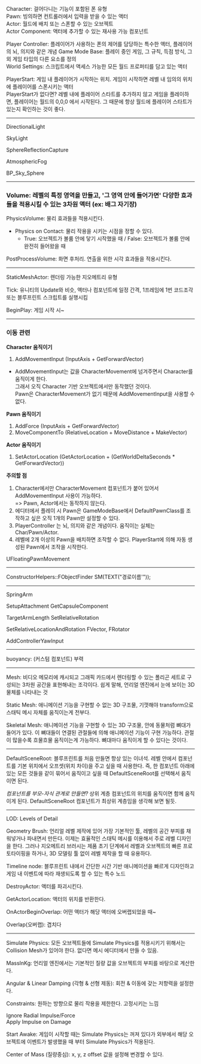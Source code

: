 Character: 걸어다니는 기능이 포함된 폰 유형  
Pawn: 빙의하면 컨트롤러에서 입력을 받을 수 있는 액터  
Actor: 월드에 배치 또는 스폰할 수 있는 오브젝트  
Actor Component: 액터에 추가할 수 있는 재사용 가능 컴포넌트

Player Controller: 플레이어가 사용하는 폰의 제어를 담당하는 특수한 액터, 플레이어의 뇌, 의지와 같은 개념
Game Mode Base: 플레이 중인 게임, 그 규칙, 득점 방식, 그 외 게임 타입의 다른 요소를 정의  
World Settings: 스크립트에서 액세스 가능한 모든 월드 프로퍼티를 담고 있는 액터  

PlayerStart: 게임 내 플레이어가 시작하는 위치. 게임이 시작하면 레벨 내 임의의 위치에 플레이어를 스폰시키는 액터  
PlayerStart가 없다면? 레벨 내에 플레이어 스타트를 추가하지 않고 게임을 플레이하면, 플레이어는 월드의 0,0,0 에서 시작된다. 그 때문에 항상 월드에 플레이어 스타트가 있는지 확인하는 것이 좋다.

---

DirectionalLight

SkyLight

SphereReflectionCapture

AtmosphericFog

BP_Sky_Sphere

---

### Volume: 레벨의 특정 영역을 만들고, '그 영역 안에 들어가면' 다양한 효과들을 적용시킬 수 있는 3차원 액터 (ex: 배그 자기장)  

PhysicsVolume: 물리 효과들을 적용시킨다.  
- Physics on Contact: 물리 작용을 시키는 시점을 정할 수 있다.  
  - True: 오브젝트가 볼륨 안에 닿기 시작했을 때 / False: 오브젝트가 볼륨 안에 완전히 들어왔을 때  


PostProcessVolume: 화면 후처리. 연출을 위한 시각 효과들을 적용시킨다.

---

StaticMeshActor: 렌더링 가능한 지오메트리 유형

Tick: 유니티의 Update와 비슷, 액터나 컴포넌트에 일정 간격, 1프레임에 1번 코드조각 또는 블루프린트 스크립트를 실행시킴

BeginPlay: 게임 시작 시~

---
### 이동 관련

**Character 움직이기**
1) AddMovementInput (InputAxis + GetForwardVector)
  - AddMovementInput는 값을 CharacterMovement에 넘겨주면서 Character를 움직이게 한다.  
    그래서 오직 Character 기반 오브젝트에서만 동작했던 것이다.  
    Pawn은 CharacterMovement가 없기 때문에 AddMovementInput을 사용할 수 없다.  


**Pawn 움직이기**
1) AddForce (InputAxis + GetForwardVector)
2) MoveComponentTo (RelativeLocation + MoveDistance + MakeVector)

**Actor 움직이기**
1) SetActorLocation (GetActorLocation + (GetWorldDeltaSeconds * GetForwardVector))

**주의할 점**
1. Character에서만 CharacterMovement 컴포넌트가 붙어 있어서 AddMovementInput 사용이 가능하다.  
=> Pawn, Actor에서는 동작하지 않는다.  
2. 에디터에서 플레이 시 Pawn은 GameModeBase에서 DefaultPawnClass를 조작하고 싶은 오직 1개의 Pawn만 설정할 수 있다. 
3. PlayerController 는 뇌, 의지와 같은 개념이다. 움직이는 실체는 Char/Pawn/Actor.
4. 레벨에 2개 이상의 Pawn을 배치하면 조작할 수 없다. PlayerStart에 의해 자동 생성된 Pawn에서 조작을 시작한다.  


UFloatingPawnMovement

---

ConstructorHelpers::FObjectFinder<USkeletalMesh> SM(TEXT("경로이름'"));

---

SpringArm

SetupAttachment
GetCapsuleComponent

TargetArmLength
SetRelativeRotation

SetRelativeLocationAndRotation
FVector, FRotator

AddControllerYawInput

---

buoyancy: (커스텀 컴포넌트) 부력
  
---
  
Mesh: 비디오 메모리에 캐시되고 그래픽 카드에서 렌더링할 수 있는 폴리곤 세트로 구성되는 3차원 공간을 표현해내는 조각이다.
쉽게 말해, 언리얼 엔진에서 눈에 보이는 3D 물체를 나타내는 것

Static Mesh: 애니메이션 기능을 구현할 수 없는 3D 구조물, 기껏해야 transform으로 스태틱 메시 자체를 움직이는게 전부다.

Skeletal Mesh: 애니메이션 기능을 구현할 수 있는 3D 구조물, 안에 동물처럼 뼈대가 들어가 있다. 이 뼈대들이 연결된 관절들에 의해 애니메이션 기능이 구현 가능하다. 관절이 많을수록 흐물흐물 움직이는게 가능하다. 뼈대마다 움직이게 할 수 있다는 것이다.

---
  
DefaultSceneRoot: 블루프린트를 처음 만들면 항상 있는 이녀석. 레벨 안에서 컴포넌트를 기본 위치에서 오프셋(위치 차이)을 주고 싶을 때 사용한다. 즉, 한 컴포넌트 아래에 있는 모든 것들을 같이 묶어서 움직이고 싶을 때 DefaultSceneRoot를 선택해서 움직이면 된다.  
  
  *컴포넌트를 부모-자식 관계로 만들면?*
  상위 계층 컴포넌트의 위치를 움직이면 함께 움직이게 된다. DefaultSceneRoot 컴포넌트가 최상위 계층임을 생각해 보면 될듯.

---
  
LOD: Levels of Detail

Geometry Brush: 언리얼 레벨 제작에 있어 가장 기본적인 툴, 레벨의 공간 부피를 채워넣거나 파내면서 만든다. 이제는 효율적인 스태틱 메시를 이용해서 주로 레벨 디자인을 한다. 그러나 지오메트리 브러시는 제품 초기 단계에서 레벨과 오브젝트의 빠른 프로토타이핑을 하거나, 3D 모델링 툴 없이 레벨 제작을 할 때 유용하다.  

Timeline node: 블루프린트 내에서 간단한 시간 기반 애니메이션을 빠르게 디자인하고 게임 내 이벤트에 따라 재생되도록 할 수 있는 특수 노드  

DestroyActor: 액터를 파괴시킨다.  

GetActorLocation: 액터의 위치를 반환한다.  

OnActorBeginOverlap: 어떤 액터가 해당 액터에 오버랩되었을 때~  

Overlap(오버랩): 겹치다   
  
---
  
Simulate Physics: 모든 오브젝트들에 Simulate Physics를 적용시키기 위해서는 Collision Mesh가 있어야 한다. 없다면 메시 에디터에서 만들 수 있음.  

MassInKg: 언리얼 엔진에서는 기본적인 질량 값을 오브젝트의 부피를 바탕으로 계산한다.  

Angular & Linear Damping (각형 & 선형 제동): 회전 & 이동에 갖는 저항력을 설정한다.  

Constraints: 원하는 방향으로 물리 작용을 제한한다. 고정시키는 느낌  

Ignore Radial Impulse/Force  
Apply Impulse on Damage  

Start Awake: 게임이 시작할 때는 Simulate Physics는 꺼져 있다가 외부에서 해당 오브젝트에 이벤트가 발생했을 때 부터 Simulate Physics가 적용된다.   

Center of Mass (질량중심): x, y, z offset 값을 설정해 변경할 수 있다.  

  
  
